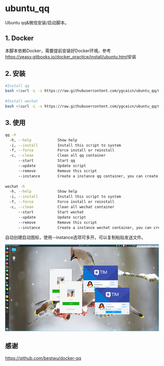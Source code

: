 # ubuntu_qq

Ubuntu qq&微信安装/启动脚本。

## 1. Docker

本脚本依赖Docker，需要提前安装好Docker环境。参考<https://yeasy.gitbooks.io/docker_practice/install/ubuntu.html>安装

## 2. 安装

```sh
#Install qq
bash <(curl -L -s https://raw.githubusercontent.com/ygcaicn/ubuntu_qq/master/qq.sh)

#Install wechat
bash <(curl -L -s https://raw.githubusercontent.com/ygcaicn/ubuntu_qq/master/wechat.sh)
```

## 3. 使用

```sh
qq -h
  -h, --help            Show help
  -i, --install         Install this script to system
  -f, --force           Force install or reinstall
  -c, --clean           Clean all qq container
      --start           Start qq
      --update          Update script
      --remove          Remove this script
      --instance        Create a instance qq container, you can create more than one using this option

wechat -h
  -h, --help            Show help
  -i, --install         Install this script to system
  -f, --force           Force install or reinstall
  -c, --clean           Clean all wechat container
      --start           Start wechat
      --update          Update script
      --remove          Remove this script
      --instance        Create a instance wechat container, you can create more than one using this option
```

自动创建启动图标，使用--instance选项可多开。可以复制粘贴发送文件。

![show](./show.png)

## 感谢

<https://github.com/bestwu/docker-qq>